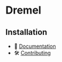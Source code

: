 # Dremel

## Installation

- 📜 [Documentation](https://github.com/flow-php/flow/blob/1.x/docs/components/bridges/monolog-http-bridge.md)
- 🛠️ [Contributing](https://github.com/flow-php/flow/blob/1.x/CONTRIBUTING.md)